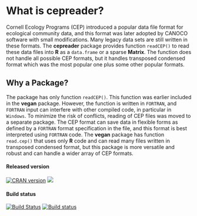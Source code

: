 # What is cepreader?

Cornell Ecology Programs (CEP) introduced a popular data file format
for ecological community data, and this format was later adopted by
CANOCO software with small modifications. Many legacy data sets are
still written in these formats. The **cepreader** package provides
function `readCEP()` to read these data files into **R** as a
`data.frame` or a sparse **Matrix**. The function does not handle all
possible CEP formats, but it handles transposed condensed format
which was the most popular one plus some other popular formats.

## Why a Package?

The package has only function `readCEP()`. This function was earlier
included in the **vegan** package. However, the function is written in
`FORTRAN`, and `FORTRAN` input can interfere with other compiled code,
in particular in `Windows`. To minimize the risk of conflicts, reading
of CEP files was moved to a separate package. The CEP format can save
data in flexible forms as defined by a `FORTRAN` format specification 
in the file, and this format is best interpreted using `FORTRAN` code.
The **vegan** package has function `read.cep()` that uses only **R**
code and can read many files written in transposed condensed format, 
but this package is more versatile and robust and can handle a wider
array of CEP formats.

#### Released version
[![CRAN version](https://www.r-pkg.org/badges/version/cepreader)](https://cran.rstudio.com/web/packages/cepreader/index.html) [![](https://cranlogs.r-pkg.org/badges/grand-total/cepreader)](https://cran.rstudio.com/web/packages/cepreader/index.html)

#### Build status
[![Build Status](https://travis-ci.org/vegandevs/cepreader.svg?branch=master)](https://travis-ci.org/vegandevs/cepreader)
[![Build status](https://ci.appveyor.com/api/projects/status/ydo7gbvuckc916kq/branch/master?svg=true)](https://ci.appveyor.com/project/jarioksa/cepreader/branch/master)
